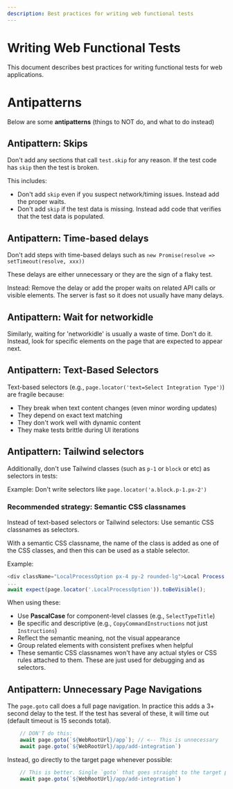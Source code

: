 ```yaml
---
description: Best practices for writing web functional tests
---
```


# Writing Web Functional Tests

This document describes best practices for writing functional tests for web applications.

# Antipatterns

Below are some **antipatterns** (things to NOT do, and what to do instead)

## Antipattern: Skips

Don't add any sections that call `test.skip` for any reason. If the test code has `skip` then the test
is broken.

This includes:

 - Don't add `skip` even if you suspect network/timing issues. Instead add the proper waits.
 - Don't add `skip` if the test data is missing. Instead add code that verifies that the test data is populated.

## Antipattern: Time-based delays

Don't add steps with time-based delays such as `new Promise(resolve => setTimeout(resolve, xxx))`

These delays are either unnecessary or they are the sign of a flaky test.

Instead: Remove the delay or add the proper waits on related API calls or visible elements.
The server is fast so it does not usually have many delays.

## Antipattern: Wait for networkidle

Similarly, waiting for 'networkidle' is usually a waste of time. Don't do it. Instead, look for
specific elements on the page that are expected to appear next.

## Antipattern: Text-Based Selectors

Text-based selectors (e.g., `page.locator('text=Select Integration Type')`) are fragile because:
- They break when text content changes (even minor wording updates)
- They depend on exact text matching
- They don't work well with dynamic content
- They make tests brittle during UI iterations

## Antipattern: Tailwind selectors

Additionally, don't use Tailwind classes (such as `p-1` or `block` or etc) as selectors in tests:

Example: Don't write selectors like `page.locator('a.block.p-1.px-2')`

### Recommended strategy: Semantic CSS classnames ###

Instead of text-based selectors or Tailwind selectors: Use semantic CSS classnames
as selectors.

With a semantic CSS classname, the name of the class is added as one of the CSS classes,
and then this can be used as a stable selector.

Example:

```typescript
<div className="LocalProcessOption px-4 py-2 rounded-lg">Local Process (STDIN)</div>
...
await expect(page.locator('.LocalProcessOption')).toBeVisible();
```

When using these:

- Use **PascalCase** for component-level classes (e.g., `SelectTypeTitle`)
- Be specific and descriptive (e.g., `CopyCommandInstructions` not just `Instructions`)
- Reflect the semantic meaning, not the visual appearance
- Group related elements with consistent prefixes when helpful
- These semantic CSS classnames won't have any actual styles or CSS rules attached to them.
  These are just used for debugging and as selectors.

## Antipattern: Unnecessary Page Navigations

The `page.goto` call does a full page navigation. In practice this adds a 3+ second delay
to the test. If the test has several of these, it will time out (default timeout is 15 seconds total).

```typescript
    // DON'T do this:
    await page.goto(`${WebRootUrl}/app`); // <-- This is unnecessary
    await page.goto(`${WebRootUrl}/app/add-integration`)
```

Instead, go directly to the target page whenever possible:

```typescript
    // This is better. Single `goto` that goes straight to the target page:
    await page.goto(`${WebRootUrl}/app/add-integration`)
```

